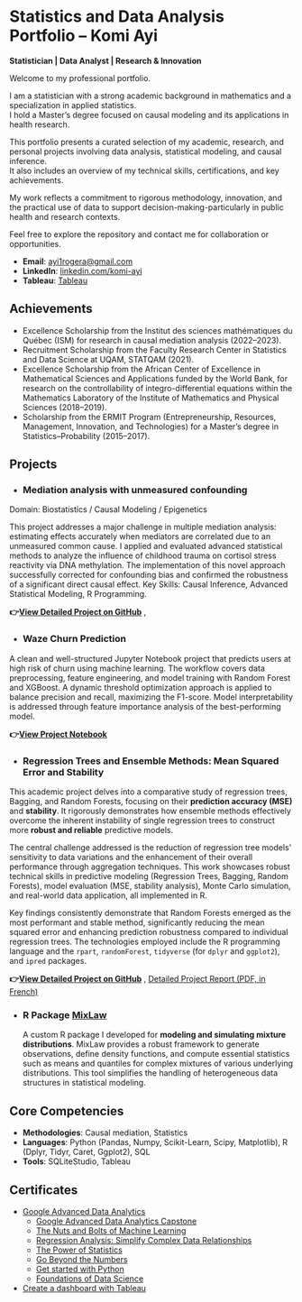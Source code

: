 # Statistics and Data Analysis Portfolio – Komi Ayi  
**Statistician | Data Analyst | Research & Innovation**

Welcome to my professional portfolio.

I am a statistician with a strong academic background in mathematics and a specialization in applied statistics.  
I hold a Master’s degree focused on causal modeling and its applications in health research.

This portfolio presents a curated selection of my academic, research, and personal projects involving data analysis, statistical modeling, and causal inference.  
It also includes an overview of my technical skills, certifications, and key achievements.

My work reflects a commitment to rigorous methodology, innovation, and the practical use of data to support decision-making-particularly in public health and research contexts.

Feel free to explore the repository and contact me for collaboration or opportunities.

- **Email**: [ayi1rogera@gmail.com](ayi1rogera@gmail.com)
- **LinkedIn**: [linkedin.com/komi-ayi](https://www.linkedin.com/in/komi-ayi/)
- **Tableau**: [Tableau](https://public.tableau.com/app/profile/komi.ayi/vizzes)

## Achievements
- Excellence Scholarship from the Institut des sciences mathématiques du Québec (ISM) for research in causal mediation analysis (2022–2023).
- Recruitment Scholarship from the Faculty Research Center in Statistics and Data Science at UQAM, STATQAM (2021).
- Excellence Scholarship from the African Center of Excellence in Mathematical Sciences and Applications funded by the World Bank, for research on the controllability of integro-differential equations within the Mathematics Laboratory of the Institute of Mathematics and Physical Sciences (2018–2019).
- Scholarship from the ERMIT Program (Entrepreneurship, Resources, Management, Innovation, and Technologies) for a Master’s degree in Statistics–Probability (2015–2017).

## Projects


- ### **Mediation analysis with unmeasured confounding**
Domain: Biostatistics / Causal Modeling / Epigenetics

This project addresses a major challenge in multiple mediation analysis: estimating effects accurately when mediators are correlated due to an unmeasured common cause. I applied and evaluated advanced statistical methods to analyze the influence of childhood trauma on cortisol stress reactivity via DNA methylation. The implementation of this novel approach successfully corrected for confounding bias and confirmed the robustness of a significant direct causal effect.
Key Skills: Causal Inference, Advanced Statistical Modeling, R Programming.

 **👉[View Detailed Project on GitHub](https://github.com/komiayi/regression-trees-ensemble-methods)** , 

- ### **Waze Churn Prediction**
A clean and well-structured Jupyter Notebook project that predicts users at high risk of churn using machine learning. The workflow covers data preprocessing, feature engineering, and model training with Random Forest and XGBoost. A dynamic threshold optimization approach is applied to balance precision and recall, maximizing the F1-score. Model interpretability is addressed through feature importance analysis of the best-performing model.

  **👉[View Project Notebook](https://github.com/komiayi/churn-waze-prediction-/blob/main/notebooks/Waze%20ML(1).ipynb)**


- ### **Regression Trees and Ensemble Methods: Mean Squared Error and Stability**

This academic project delves into a comparative study of regression trees, Bagging, and Random Forests, focusing on their **prediction accuracy (MSE)** and **stability**. It rigorously demonstrates how ensemble methods effectively overcome the inherent instability of single regression trees to construct more **robust and reliable** predictive models.

The central challenge addressed is the reduction of regression tree models' sensitivity to data variations and the enhancement of their overall performance through aggregation techniques. This work showcases robust technical skills in predictive modeling (Regression Trees, Bagging, Random Forests), model evaluation (MSE, stability analysis), Monte Carlo simulation, and real-world data application, all implemented in R.

Key findings consistently demonstrate that Random Forests emerged as the most performant and stable method, significantly reducing the mean squared error and enhancing prediction robustness compared to individual regression trees. The technologies employed include the R programming language and the `rpart`, `randomForest`, `tidyverse` (for `dplyr` and `ggplot2`), and `ipred` packages.

  **👉[View Detailed Project on GitHub](https://github.com/komiayi/regression-trees-ensemble-methods)** , [Detailed Project Report (PDF, in French)](https://github.com/komiayi/regression-trees-ensemble-methods/blob/main/docs/ProjetMAT8886.pdf)  

- ### **R Package** [**MixLaw**](https://github.com/komiayi/MixLaw)
  A custom R package I developed for **modeling and simulating mixture distributions**. MixLaw provides a robust framework to generate observations, define density functions, and compute essential statistics such as means and quantiles for complex mixtures of various underlying distributions. This tool simplifies the handling of heterogeneous data structures in statistical modeling.
    
## Core Competencies
- **Methodologies**: Causal mediation, Statistics
- **Languages**: Python (Pandas, Numpy, Scikit-Learn, Scipy, Matplotlib), R (Dplyr, Tidyr, Caret, Ggplot2), SQL
- **Tools**: SQLiteStudio, Tableau

## Certificates
- [Google Advanced Data Analytics](https://www.coursera.org/account/accomplishments/professional-cert/93YW7B6ODR0U)
    - [Google Advanced Data Analytics Capstone](https://www.coursera.org/account/accomplishments/verify/HEFB7OM479ZC)
    - [The Nuts and Bolts of Machine Learning](https://www.coursera.org/account/accomplishments/verify/NHM4UFCKSGK3)
    - [Regression Analysis: Simplify Complex Data Relationships](https://coursera.org/share/ba480a8f8584086658c4aaf443656cd9)
    - [The Power of Statistics](https://www.coursera.org/account/accomplishments/verify/1VZPPBSZW8VZ)
    - [Go Beyond the Numbers](https://www.coursera.org/account/accomplishments/verify/KTGLU02ZLC2K)
    - [Get started with Python](https://www.coursera.org/account/accomplishments/verify/VLJML8RZZDJA)
    - [Foundations of Data Science](https://www.coursera.org/account/accomplishments/verify/2REIFKX25FFF)
- [Create a dashboard with Tableau]()
